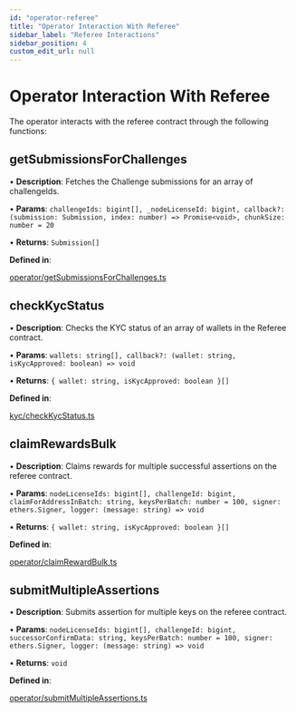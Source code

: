 ```yaml
---
id: "operator-referee"
title: "Operator Interaction With Referee"
sidebar_label: "Referee Interactions"
sidebar_position: 4
custom_edit_url: null
---
```


# Operator Interaction With Referee

The operator interacts with the referee contract through the following functions:

## getSubmissionsForChallenges

• **Description**: Fetches the Challenge submissions for an array of challengeIds.

• **Params**: `challengeIds: bigint[], _nodeLicenseId: bigint, callback?: (submission: Submission, index: number) => Promise<void>, chunkSize: number = 20`

• **Returns**: `Submission[]`

**Defined in**:

[operator/getSubmissionsForChallenges.ts](https://github.com/xai-foundation/sentry/blob/fe751c5eb031e20365a15eef1f0eba36a8144d5e/packages/core/src/operator/getSubmissionsForChallenges.ts)

## checkKycStatus

• **Description**: Checks the KYC status of an array of wallets in the Referee contract.

• **Params**: `wallets: string[], callback?: (wallet: string, isKycApproved: boolean) => void`

• **Returns**: `{ wallet: string, isKycApproved: boolean }[]`

**Defined in**:

[kyc/checkKycStatus.ts](https://github.com/xai-foundation/sentry/blob/fe751c5eb031e20365a15eef1f0eba36a8144d5e/packages/core/src/kyc/checkKycStatus.ts)

## claimRewardsBulk

• **Description**: Claims rewards for multiple successful assertions on the referee contract.

• **Params**: `nodeLicenseIds: bigint[], challengeId: bigint, claimForAddressInBatch: string, keysPerBatch: number = 100, signer: ethers.Signer, logger: (message: string) => void`

• **Returns**: `{ wallet: string, isKycApproved: boolean }[]`

**Defined in**:

[operator/claimRewardBulk.ts](https://github.com/xai-foundation/sentry/blob/fe751c5eb031e20365a15eef1f0eba36a8144d5e/packages/core/src/operator/claimRewardBulk.ts)

## submitMultipleAssertions

• **Description**: Submits assertion for multiple keys on the referee contract.

• **Params**: `nodeLicenseIds: bigint[], challengeId: bigint, successorConfirmData: string, keysPerBatch: number = 100, signer: ethers.Signer, logger: (message: string) => void`

• **Returns**: `void`

**Defined in**:

[operator/submitMultipleAssertions.ts](https://github.com/xai-foundation/sentry/blob/fe751c5eb031e20365a15eef1f0eba36a8144d5e/packages/core/src/operator/submitMultipleAssertions.ts)
